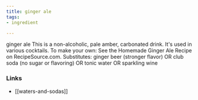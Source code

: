 ```yaml
---
title: ginger ale
tags:
- ingredient

---
```

ginger ale This is a non-alcoholic, pale amber, carbonated drink. It's used in various cocktails. To make your own: See the Homemade Ginger Ale Recipe on RecipeSource.com. Substitutes: ginger beer (stronger flavor) OR club soda (no sugar or flavoring) OR tonic water OR sparkling wine

### Links

* [[waters-and-sodas]]
